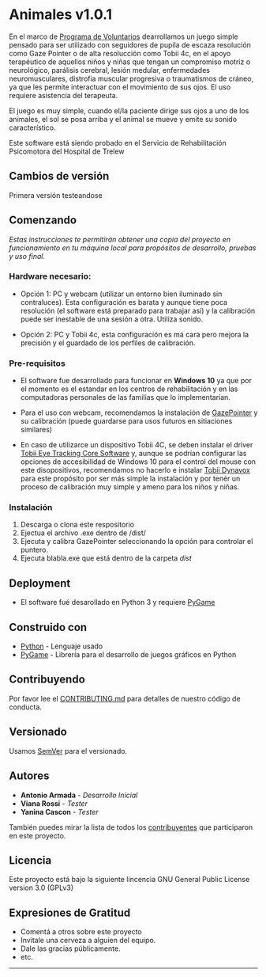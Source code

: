 # Animales v1.0.1

En el marco de [Programa de Voluntarios](http:/ciencia.chubut.gov.ar/programa-de-voluntarios/) dearrollamos un juego simple pensado para ser utilizado con seguidores de pupila de escaza resolución como Gaze Pointer o de alta resolucción como Tobii 4c, en el apoyo terapéutico de aquellos niños y niñas que tengan un compromiso motriz o neurológico, parálisis cerebral, lesión medular, enfermedades neuromusculares, distrofia muscular progresiva o traumatismos de cráneo, ya que les permite interactuar con el movimiento de sus ojos. El uso requiere asistencia del terapeuta.

El juego es muy simple, cuando el/la paciente dirige sus ojos a uno de los animales, el sol se posa arriba y el animal se mueve y emite su sonido característico.

Este software está siendo probado en el Servicio de Rehabilitación Psicomotora del Hospital de Trelew

## Cambios de versión

Primera versión testeandose

## Comenzando 

_Estas instrucciones te permitirán obtener una copia del proyecto en funcionamiento en tu máquina local para propósitos de desarrollo, pruebas y uso final._


### Hardware necesario:

* Opción 1: PC y webcam (utilizar un entorno bien iluminado sin contraluces). Esta configuración es barata y aunque tiene poca resolución (el software está preparado para trabajar así) y la calibración puede ser inestable de una sesión a otra. Utiliza sonido.

* Opción 2: PC y Tobii 4c, esta configuración es má cara pero mejora la precisión y el guardado de los perfiles de calibración.


### Pre-requisitos

* El software fue desarrollado para funcionar en **Windows 10** ya que por el momento es el estandar en los centros de rehabilitación y en las computadoras personales de las familias que lo implementarían. 

* Para el uso con webcam, recomendamos la instalación de [GazePointer](https://sourceforge.net/projects/gazepointer/) y su calibración (puede guardarse para usos futuros en sitiaciones similares)


* En caso de utilizarce un dispositivo Tobii 4C, se deben instalar el driver [Tobii Eye Tracking Core Software](https://gaming.tobii.com/getstarted/) y, aunque se podrían configurar las opciones de accesibilidad de Windows 10 para el control del mouse con este disopositivos, recomendamos no hacerlo e instalar [Tobii Dynavox](https://www.tobiidynavox.com/es/software-apps/recursos-gratuitos/gaze-point-software/) para este propósito por ser más simple la instalación y por tenér un proceso de calibración muy simple y ameno para los niños y niñas.



### Instalación 

1. Descarga o clona este respositorio 
2. Ejectua el archivo .exe dentro de /dist/
3. Ejecuta y calibra GazePointer seleccionando la opción para controlar el puntero.
4. Ejecuta blabla.exe que está dentro de la carpeta _dist_


## Deployment

* El software fué desarollado en Python 3 y requiere [PyGame](https://www.pygame.org/wiki/GettingStarted)

## Construido con 

* [Python](https://www.python.org/download/releases/3.0/) - Lenguaje usado
* [PyGame](https://www.pygame.org/wiki/GettingStarted) - Librería para el desarrollo de juegos gráficos en Python

## Contribuyendo 

Por favor lee el [CONTRIBUTING.md](https://github.com/antonioarmada/BlaBla/blob/master/CONTRIBUTING.md) para detalles de nuestro código de conducta.


## Versionado 

Usamos [SemVer](https://semver.org/lang/es/) para el versionado. 

## Autores 

* **Antonio Armada** - _Desarrollo Inicial_
* **Viana Rossi** - _Tester_
* **Yanina Cascon** - _Tester_

También puedes mirar la lista de todos los [contribuyentes](https://github.com/your/project/contributors) que participaron en este proyecto. 

## Licencia 

Este proyecto está bajo la siguiente lincencia GNU General Public License version 3.0 (GPLv3)

## Expresiones de Gratitud 

* Comentá a otros sobre este proyecto 
* Invitale una cerveza a alguien del equipo. 
* Dale las gracias públicamente.
* etc.



---

